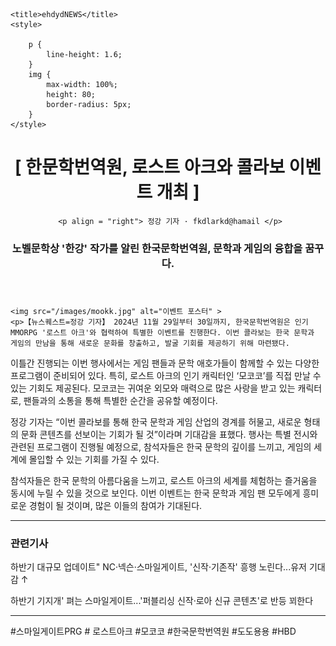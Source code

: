 <!DOCTYPE html>
<html lang="ko">
<head>
    <meta charset="UTF-8">
    <meta http-equiv="X-UA-Compatible" content="!E=edge>
    <meta name="viewport" content="width=device-width, initial-scale=1.0">
  <!-- meta -->
  <meta property="og:url" content="https://www.ehdyd.co.kr/news/2411301830">
  <meta property="og:title" content="한국문학번역원, 로스트 아크와 콜라보 이벤트 개최">
  <meta property="og:type" content="website">
  <meta property="og:image" content="mokoko">

    <title>ehdydNEWS</title>
    <style>

        p {
            line-height: 1.6;
        }
        img {
            max-width: 100%;
            height: 80;
            border-radius: 5px;
        }
    </style>
</head>
<body>

<header>
    <h1 align = "center">[ 한문학번역원, 로스트 아크와 콜라보 이벤트 개최 ]</h1>

     <p align = "right"> 정강 기자 · fkdlarkd@hamail </p>
   <h3>노벨문학상 '한강' 작가를 알린 한국문학번역원, 문학과 게임의 융합을 꿈꾸다.</h3>

</header>

 
    <img src="/images/mookk.jpg" alt="이벤트 포스터" >
    <p>【뉴스퀘스트=정강 기자】 2024년 11월 29일부터 30일까지, 한국문학번역원은 인기 MMORPG '로스트 아크'와 협력하여 특별한 이벤트를 진행한다. 이번 콜라보는 한국 문학과 게임의 만남을 통해 새로운 문화를 창출하고, 발굴 기회를 제공하기 위해 마련됐다.
</p>
    <p>이틀간 진행되는 이번 행사에서는 게임 팬들과 문학 애호가들이 함께할 수 있는 다양한 프로그램이 준비되어 있다. 특히, 로스트 아크의 인기 캐릭터인 ‘모코코’를 직접 만날 수 있는 기회도 제공된다. 모코코는 귀여운 외모와 매력으로 많은 사랑을 받고 있는 캐릭터로, 팬들과의 소통을 통해 특별한 순간을 공유할 예정이다.</p>
    <p>정강 기자는 “이번 콜라보를 통해 한국 문학과 게임 산업의 경계를 허물고, 새로운 형태의 문화 콘텐츠를 선보이는 기회가 될 것”이라며 기대감을 표했다. 행사는 특별 전시와 관련된 프로그램이 진행될 예정으로, 참석자들은 한국 문학의 깊이를 느끼고, 게임의 세계에 몰입할 수 있는 기회를 가질 수 있다.</p>
    <p>참석자들은 한국 문학의 아름다움을 느끼고, 로스트 아크의 세계를 체험하는 즐거움을 동시에 누릴 수 있을 것으로 보인다.
이번 이벤트는 한국 문학과 게임 팬 모두에게 흥미로운 경험이 될 것이며, 많은 이들의 참여가 기대된다.</p>

<hr />
<h3>관련기사</h3>
<p>하반기 대규모 업데이트" NC·넥슨·스마일게이트, '신작·기존작' 흥행 노린다...유저 기대감 ↑</p>
<p>하반기 기지개' 펴는 스마일게이트...'퍼블리싱 신작·로아 신규 콘텐츠'로 반등 꾀한다</p>
<hr />
<p> #스마일게이트PRG # 로스트아크 #모코코 #한국문학번역원 #도도용용 #HBD</p>
</body>
</html>
